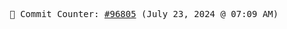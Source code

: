 <p align="center">
    <samp>
        📮 Commit Counter: <a href="https://github.com/Javascript-void0/Javascript-void0/commits/main">#96805</a> (July 23, 2024 @ 07:09 AM)
    </samp>
</p>